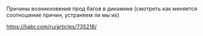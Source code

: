Причины возникновения прод багов в динамике (смотреть как меняется соотношение причин, устраняем ли мы их)


https://habr.com/ru/articles/735218/
